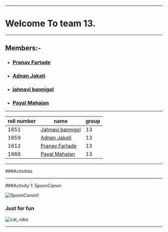 ***
# Welcome To team 13.
***
## Members:-

 - ### [Pranav Fartade](https://github.com/pranavfartade)
 - ### [Adnan Jakati](https://github.com/jackhax)
 - ### [jahnavi bannigol](https://github.com/jahnavibannigol)
 - ### [Payal Mahajan](https://github.com/payal309)
 
 ***
 
 |roll number|name                                                   |group |
 |-----------|-------------------------------------------------------|------|
 |1651|[Jahnavi bannigol](https://github.com/jahnavibannigol)|13|
 |1659|[Adnan Jakati](https://github.com/jackhax)|13|
 |1612|[Pranav Fartade](https://github.com/pranavfartade)|13|
 |1666|[Payal Mahajan](https://github.com/payal309)|13|
 
 ***
 
 ###Activities
 ***
 ###Activity 1: SpoonCanon
 
 ![SpoonCanon1](goo.gl/7TnsTR)
 
 
 ### Just for fun
 
 ![cat_robo](https://robohash.org/sadassdasd?set=set3)

 ***

